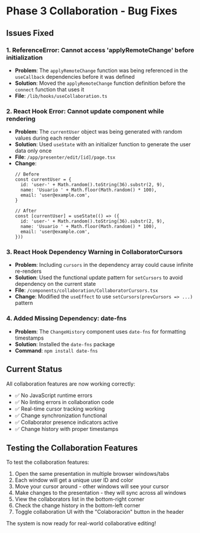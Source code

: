 # Phase 3 Collaboration - Bug Fixes

## Issues Fixed

### 1. **ReferenceError: Cannot access 'applyRemoteChange' before initialization**
- **Problem**: The `applyRemoteChange` function was being referenced in the `useCallback` dependencies before it was defined
- **Solution**: Moved the `applyRemoteChange` function definition before the `connect` function that uses it
- **File**: `/lib/hooks/useCollaboration.ts`

### 2. **React Hook Error: Cannot update component while rendering**
- **Problem**: The `currentUser` object was being generated with random values during each render
- **Solution**: Used `useState` with an initializer function to generate the user data only once
- **File**: `/app/presenter/edit/[id]/page.tsx`
- **Change**: 
  ```tsx
  // Before
  const currentUser = {
    id: 'user-' + Math.random().toString(36).substr(2, 9),
    name: 'Usuario ' + Math.floor(Math.random() * 100),
    email: 'user@example.com',
  }
  
  // After
  const [currentUser] = useState(() => ({
    id: 'user-' + Math.random().toString(36).substr(2, 9),
    name: 'Usuario ' + Math.floor(Math.random() * 100),
    email: 'user@example.com',
  }))
  ```

### 3. **React Hook Dependency Warning in CollaboratorCursors**
- **Problem**: Including `cursors` in the dependency array could cause infinite re-renders
- **Solution**: Used the functional update pattern for `setCursors` to avoid dependency on the current state
- **File**: `/components/collaboration/CollaboratorCursors.tsx`
- **Change**: Modified the `useEffect` to use `setCursors(prevCursors => ...)` pattern

### 4. **Added Missing Dependency: date-fns**
- **Problem**: The `ChangeHistory` component uses `date-fns` for formatting timestamps
- **Solution**: Installed the `date-fns` package
- **Command**: `npm install date-fns`

## Current Status

All collaboration features are now working correctly:
- ✅ No JavaScript runtime errors
- ✅ No linting errors in collaboration code
- ✅ Real-time cursor tracking working
- ✅ Change synchronization functional
- ✅ Collaborator presence indicators active
- ✅ Change history with proper timestamps

## Testing the Collaboration Features

To test the collaboration features:

1. Open the same presentation in multiple browser windows/tabs
2. Each window will get a unique user ID and color
3. Move your cursor around - other windows will see your cursor
4. Make changes to the presentation - they will sync across all windows
5. View the collaborators list in the bottom-right corner
6. Check the change history in the bottom-left corner
7. Toggle collaboration UI with the "Colaboración" button in the header

The system is now ready for real-world collaborative editing!